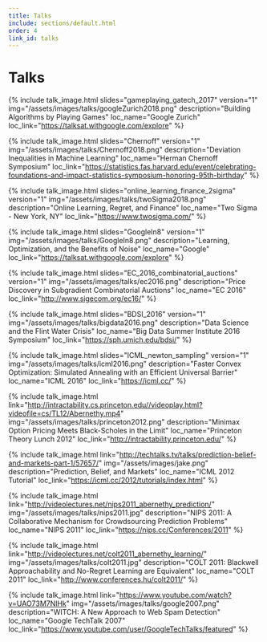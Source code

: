 ```yaml
---
title: Talks
include: sections/default.html
order: 4
link_id: talks
---
```


# Talks

{% include talk_image.html
  slides="gameplaying_gatech_2017"
  version="1"
  img="/assets/images/talks/googleZurich2018.png"
  description="Building Algorithms by Playing Games"
  loc_name="Google Zurich"
  loc_link="https://talksat.withgoogle.com/explore"
%}

{% include talk_image.html
  slides="Chernoff"
  version="1"
  img="/assets/images/talks/Chernoff2018.png"
  description="Deviation Inequalities in Machine Learning"
  loc_name="Herman Chernoff Symposium"
  loc_link="https://statistics.fas.harvard.edu/event/celebrating-foundations-and-impact-statistics-symposium-honoring-95th-birthday"
%}

{% include talk_image.html
  slides="online_learning_finance_2sigma"
  version="1"
  img="/assets/images/talks/twoSigma2018.png"
  description="Online Learning, Regret, and Finance"
  loc_name="Two Sigma - New York, NY"
  loc_link="https://www.twosigma.com/"
%}

{% include talk_image.html
  slides="GoogleIn8"
  version="1"
  img="/assets/images/talks/GoogleIn8.png"
  description="Learning, Optimization, and the Benefits of Noise"
  loc_name="Google"
  loc_link="https://talksat.withgoogle.com/explore"
%}

{% include talk_image.html
  slides="EC_2016_combinatorial_auctions"
  version="1"
  img="/assets/images/talks/ec2016.png"
  description="Price Discovery in Subgradient Combinatorial Auctions"
  loc_name="EC 2016"
  loc_link="http://www.sigecom.org/ec16/"
%}

{% include talk_image.html
  slides="BDSI_2016"
  version="1"
  img="/assets/images/talks/bigdata2016.png"
  description="Data Science and the Flint Water Crisis"
  loc_name="Big Data Summer Institute 2016 Symposium"
  loc_link="https://sph.umich.edu/bdsi/"
%}

{% include talk_image.html
  slides="ICML_newton_sampling"
  version="1"
  img="/assets/images/talks/icml2016.png"
  description="Faster Convex Optimization: Simulated Annealing with an
  Efficient Universal Barrier"
  loc_name="ICML 2016"
  loc_link="https://icml.cc/"
%}

{% include talk_image.html
  link="http://intractability.cs.princeton.edu//videoplay.html?videofile=cs/TL12/Abernethy.mp4"
  img="/assets/images/talks/princeton2012.png"
  description="Minimax Option Pricing Meets Black-Scholes in the Limit"
  loc_name="Princeton Theory Lunch 2012"
  loc_link="http://intractability.princeton.edu/"
%}

{% include talk_image.html
  link="http://techtalks.tv/talks/prediction-belief-and-markets-part-1/57657/"
  img="/assets/images/jake.png"
  description="Prediction, Belief, and Markets"
  loc_name="ICML 2012 Tutorial"
  loc_link="https://icml.cc/2012/tutorials/index.html"
%}

{% include talk_image.html
  link="http://videolectures.net/nips2011_abernethy_prediction/"
  img="/assets/images/talks/nips2011.jpg"
  description="NIPS 2011: A Collaborative Mechanism for Crowdsourcing Prediction Problems"
  loc_name="NIPS 2011"
  loc_link="https://nips.cc/Conferences/2011"
%}

{% include talk_image.html
  link="http://videolectures.net/colt2011_abernethy_learning/"
  img="/assets/images/talks/colt2011.jpg"
  description="COLT 2011: Blackwell Approachability and No-Regret Learning are Equivalent"
  loc_name="COLT 2011"
  loc_link="http://www.conferences.hu/colt2011/"
%}

{% include talk_image.html
  link="https://www.youtube.com/watch?v=UAO73M7NlHk"
  img="/assets/images/talks/google2007.png"
  description="WITCH: A New Approach to Web Spam Detection"
  loc_name="Google TechTalk 2007"
  loc_link="https://www.youtube.com/user/GoogleTechTalks/featured"
%}
